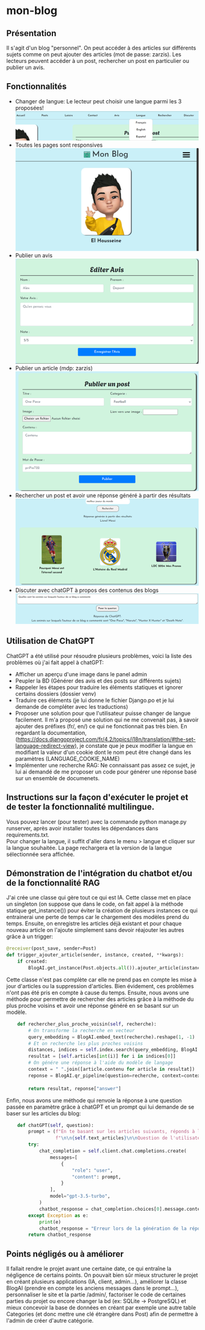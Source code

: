 # mon-blog

## Présentation
Il s'agit d'un blog "personnel". On peut accéder à des articles sur différents sujets comme on peut ajouter des articles
(mot de passe: zarzis). Les lecteurs peuvent accéder à un post, rechercher un post en particulier ou publier un avis.

## Fonctionnalités
- Changer de langue: Le lecteur peut choisir une langue parmi les 3 proposées!![img_1.png](img_1.png)
- Toutes les pages sont responsives![img.png](img.png)
- Publier un avis![img_2.png](img_2.png)
- Publier un article (mdp: zarzis)![img_5.png](img_5.png)
- Rechercher un post et avoir une réponse généré à partir des résultats![img_3.png](img_3.png)
- Discuter avec chatGPT à propos des contenus des blogs![img_4.png](img_4.png)

## Utilisation de ChatGPT 
ChatGPT a été utilisé pour résoudre plusieurs problèmes, 
voici la liste des problèmes où j'ai fait appel à chatGPT:
- Afficher un aperçu d'une image dans le panel admin
- Peupler la BD (Générer des avis et des posts sur différents sujets)
- Rappeler les étapes pour traduire les éléments statiques et ignorer certains dossiers (dossier venv)
- Traduire ces éléments (je lui donne le fichier Django.po et je lui demande de compléter avec les traductions)
- Proposer une solution pour que l'utilisateur puisse changer de langue facilement. Il m'a proposé une solution qui ne me convenait pas, à savoir ajouter des préfixes (fr/, en/) ce qui ne fonctionnait pas très bien. En regardant la documentation, (https://docs.djangoproject.com/fr/4.2/topics/i18n/translation/#the-set-language-redirect-view), je constate que je peux modifier la langue en modifiant la valeur d'un cookie dont le nom peut être changé dans les paramètres (LANGUAGE_COOKIE_NAME)
- Implémenter une recherche RAG: Ne connaissant pas assez ce sujet, je lui ai demandé de me proposer un code pour générer une réponse basé sur un ensemble de documenets.

## Instructions sur la façon d'exécuter le projet et de tester la fonctionnalité multilingue.
Vous pouvez lancer (pour tester) avec la commande python manage.py runserver, après avoir installer toutes les dépendances dans requirements.txt.  
Pour changer la langue, il suffit d'aller dans le menu > langue et cliquer sur la langue souhaitée. La page rechargera et la version de la langue sélectionnée sera affichée.

## Démonstration de l'intégration du chatbot et/ou de la fonctionnalité RAG
J'ai crée une classe qui gère tout ce qui est IA. Cette classe met en place un singleton (on suppose que dans le code, on fait appel à la méthode statique get_instance()) pour éviter la création de plusieurs instances ce qui entrainerai une perte de temps car le chargement des modèles prend du temps. Ensuite, on enregistre les articles déjà existant et pour chaque nouveau article on l'ajoute simplement sans devoir réajouter les autres grâce à un trigger:
```python
@receiver(post_save, sender=Post)
def trigger_ajouter_article(sender, instance, created, **kwargs):
    if created:
        BlogAI.get_instance(Post.objects.all()).ajouter_article(instance)
```

Cette classe n'est pas complète car elle ne prend pas en compte les mise à jour d'articles ou la suppression d'articles. Bien évidement, ces problèmes n'ont pas été pris en compte à cause du temps. Ensuite, nous avons une méthode pour permettre de rechercher des articles grâce à la méthode du plus proche voisins et avoir une réponse généré en se basant sur un modèle.
```python
    def rechercher_plus_proche_voisin(self, recherche):
        # On transforme la recherche en vecteur
        query_embedding = BlogAI.embed_text(recherche).reshape(1, -1)
        # Et on recherche les plus proches voisins
        distances, indices = self.index.search(query_embedding, BlogAI.k)
        resultat = [self.articles[int(i)] for i in indices[0]]
        # On génére une réponse à l'aide du modèle de langage
        context = " ".join([article.contenu for article in resultat])
        reponse = BlogAI.qr_pipeline(question=recherche, context=context)

        return resultat, reponse["answer"]
```
Enfin, nous avons une méthode qui renvoie la réponse à une question passée en paramètre grâce à chatGPT et un prompt qui lui demande de se baser sur les articles du blog:
```python
    def chatGPT(self, question):
        prompt = (f"En te basant sur les articles suivants, réponds à la question:"
                  f"\n\n{self.text_articles}\n\nQuestion de l'utilisateur: {question}\nChatbot:")
        try:
            chat_completion = self.client.chat.completions.create(
                messages=[
                    {
                        "role": "user",
                        "content": prompt,
                    }
                ],
                model="gpt-3.5-turbo",
            )
            chatbot_response = chat_completion.choices[0].message.content
        except Exception as e:
            print(e)
            chatbot_response = "Erreur lors de la génération de la réponse"
        return chatbot_response
```

## Points négligés ou à améliorer
Il fallait rendre le projet avant une certaine date, ce qui entraîne la négligence de certains points. On pouvait bien sûr mieux structurer le projet en créant plusieurs applications (IA, client, admin...), améliorer la classe BlogAI (prendre en compte les anciens messages dans le prompt...), personnaliser le site et la partie /admin/, factoriser le code de certaines parties du projet ou encore changer la bd (ex: SQLite -> PostgreSQL) et mieux concevoir la base de données en créant par exemple une autre table Categories (et donc mettre une clé étrangère dans Post) afin de permettre à l'admin de créer d'autre catégorie.  